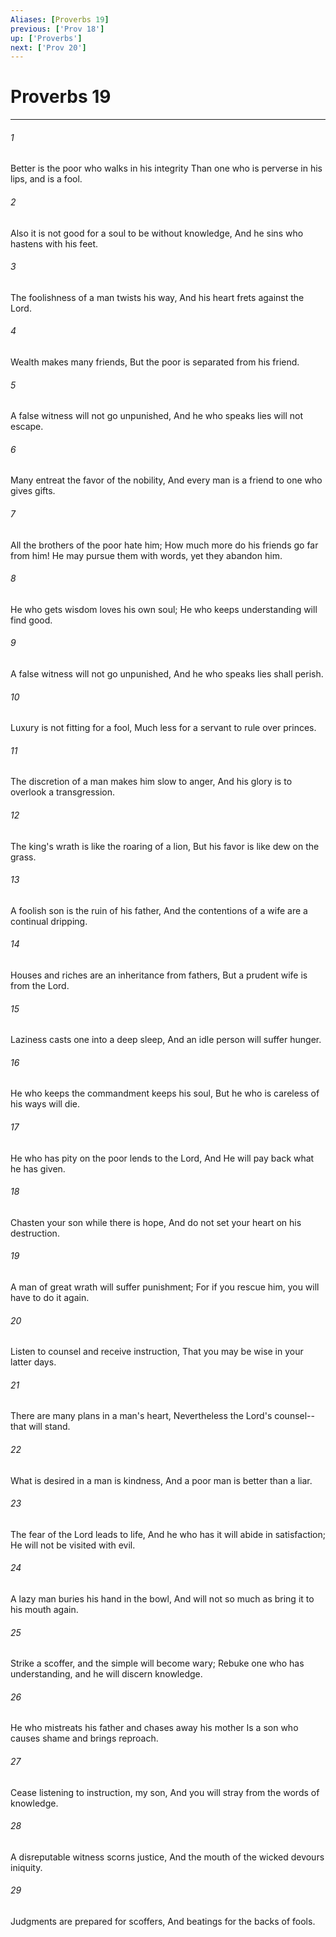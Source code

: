 ```yaml
---
Aliases: [Proverbs 19]
previous: ['Prov 18']
up: ['Proverbs']
next: ['Prov 20']
---
```

# Proverbs 19

***


###### 1 
Better is the poor who walks in his integrity Than one who is perverse in his lips, and is a fool. 

###### 2 
Also it is not good for a soul to be without knowledge, And he sins who hastens with his feet. 

###### 3 
The foolishness of a man twists his way, And his heart frets against the Lord. 

###### 4 
Wealth makes many friends, But the poor is separated from his friend. 

###### 5 
A false witness will not go unpunished, And he who speaks lies will not escape. 

###### 6 
Many entreat the favor of the nobility, And every man is a friend to one who gives gifts. 

###### 7 
All the brothers of the poor hate him; How much more do his friends go far from him! He may pursue them with words, yet they abandon him. 

###### 8 
He who gets wisdom loves his own soul; He who keeps understanding will find good. 

###### 9 
A false witness will not go unpunished, And he who speaks lies shall perish. 

###### 10 
Luxury is not fitting for a fool, Much less for a servant to rule over princes. 

###### 11 
The discretion of a man makes him slow to anger, And his glory is to overlook a transgression. 

###### 12 
The king's wrath is like the roaring of a lion, But his favor is like dew on the grass. 

###### 13 
A foolish son is the ruin of his father, And the contentions of a wife are a continual dripping. 

###### 14 
Houses and riches are an inheritance from fathers, But a prudent wife is from the Lord. 

###### 15 
Laziness casts one into a deep sleep, And an idle person will suffer hunger. 

###### 16 
He who keeps the commandment keeps his soul, But he who is careless of his ways will die. 

###### 17 
He who has pity on the poor lends to the Lord, And He will pay back what he has given. 

###### 18 
Chasten your son while there is hope, And do not set your heart on his destruction. 

###### 19 
A man of great wrath will suffer punishment; For if you rescue him, you will have to do it again. 

###### 20 
Listen to counsel and receive instruction, That you may be wise in your latter days. 

###### 21 
There are many plans in a man's heart, Nevertheless the Lord's counsel--that will stand. 

###### 22 
What is desired in a man is kindness, And a poor man is better than a liar. 

###### 23 
The fear of the Lord leads to life, And he who has it will abide in satisfaction; He will not be visited with evil. 

###### 24 
A lazy man buries his hand in the bowl, And will not so much as bring it to his mouth again. 

###### 25 
Strike a scoffer, and the simple will become wary; Rebuke one who has understanding, and he will discern knowledge. 

###### 26 
He who mistreats his father and chases away his mother Is a son who causes shame and brings reproach. 

###### 27 
Cease listening to instruction, my son, And you will stray from the words of knowledge. 

###### 28 
A disreputable witness scorns justice, And the mouth of the wicked devours iniquity. 

###### 29 
Judgments are prepared for scoffers, And beatings for the backs of fools.
